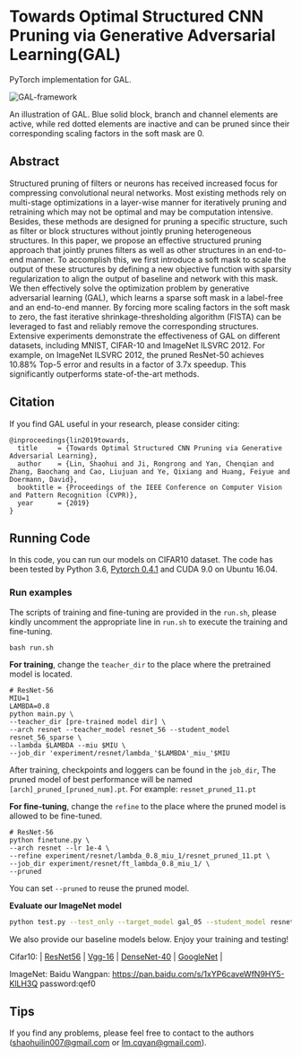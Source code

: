 # Towards Optimal Structured CNN Pruning via Generative Adversarial Learning(GAL)

PyTorch implementation for GAL.



![GAL-framework](https://user-images.githubusercontent.com/47294246/54805147-021eb500-4cb1-11e9-85ac-861ecbada3e1.png)

An illustration of GAL. Blue solid block, branch and channel elements are active, while red dotted elements are inactive and can be pruned since their corresponding scaling factors in the soft mask are 0.



## Abstract

Structured pruning of filters or neurons has received increased focus for compressing convolutional neural networks. Most existing methods rely on multi-stage optimizations in a layer-wise manner for iteratively pruning and retraining which may not be optimal and may be computation intensive. Besides, these methods are designed for pruning a specific structure, such as filter or block structures  without jointly pruning heterogeneous structures. In this paper, we propose an effective structured pruning approach that jointly prunes filters as well as other structures in an end-to-end manner. To accomplish this, we first introduce a soft mask to scale the output of these structures by defining a new objective function with sparsity regularization to align the output of baseline and network with this mask. We then effectively solve the optimization problem by generative adversarial learning (GAL), which learns a sparse soft mask in a label-free and an end-to-end manner. By forcing more scaling factors in the soft mask to zero, the fast iterative shrinkage-thresholding algorithm (FISTA) can be leveraged to fast and reliably remove the corresponding structures. Extensive experiments demonstrate the effectiveness of GAL on different datasets, including MNIST, CIFAR-10 and ImageNet ILSVRC 2012. For example, on ImageNet ILSVRC 2012, the pruned ResNet-50 achieves 10.88% Top-5 error and results in a factor of 3.7x speedup. This significantly outperforms state-of-the-art methods.



## Citation
If you find GAL useful in your research, please consider citing:

```
@inproceedings{lin2019towards,
  title     = {Towards Optimal Structured CNN Pruning via Generative Adversarial Learning},
  author    = {Lin, Shaohui and Ji, Rongrong and Yan, Chenqian and Zhang, Baochang and Cao, Liujuan and Ye, Qixiang and Huang, Feiyue and Doermann, David},
  booktitle = {Proceedings of the IEEE Conference on Computer Vision and Pattern Recognition (CVPR)},
  year      = {2019}
}
```



## Running Code

In this code, you can run our models on CIFAR10 dataset. The code has been tested by Python 3.6, [Pytorch 0.4.1](https://pytorch.org/) and CUDA 9.0 on Ubuntu 16.04.



### Run examples

The scripts of training and fine-tuning are provided  in the `run.sh`, please kindly uncomment the appropriate line in `run.sh` to execute the training and fine-tuning.

```shell
bash run.sh
```



**For training**, change the `teacher_dir` to the place where the pretrained model is located. 

```shell
# ResNet-56
MIU=1
LAMBDA=0.8
python main.py \
--teacher_dir [pre-trained model dir] \
--arch resnet --teacher_model resnet_56 --student_model resnet_56_sparse \
--lambda $LAMBDA --miu $MIU \
--job_dir 'experiment/resnet/lambda_'$LAMBDA'_miu_'$MIU
```

After training, checkpoints and loggers can be found in the `job_dir`, The pruned model of best performance will be named `[arch]_pruned_[pruned_num].pt`. For example: `resnet_pruned_11.pt`



**For fine-tuning**, change the `refine` to the place where the pruned model is allowed to be fine-tuned. 

```shell
# ResNet-56
python finetune.py \
--arch resnet --lr 1e-4 \
--refine experiment/resnet/lambda_0.8_miu_1/resnet_pruned_11.pt \
--job_dir experiment/resnet/ft_lambda_0.8_miu_1/ \
--pruned 
```

You can set `--pruned` to reuse the pruned model. 



**Evaluate our ImageNet model**

```bash
python test.py --test_only --target_model gal_05 --student_model resnet_50_sparse --dataset imagenet --data_dir $DATA_DIR --eval_batch_size 256 --job_dir ./checkpoints/gal_05.pth.tar
```



We also provide our baseline models below. Enjoy your training and testing!

Cifar10: | [ResNet56](https://drive.google.com/open?id=1XHNxyFklGjvzNpTjzlkjpKc61-LLjt5T) | [Vgg-16](https://drive.google.com/open?id=1pnMmLEWAUjVfqFUHanFlps6fSu10UYc1) | [DenseNet-40](https://drive.google.com/open?id=1Ev0SH14lWB5QuyPWLbbUEwGhVJ68tPkb) | [GoogleNet](https://drive.google.com/open?id=1tLZHnycQc4oAJhZ4JNYET_xHwR9mcdZX) |

ImageNet: Baidu Wangpan: https://pan.baidu.com/s/1xYP6caveWfN9HY5-KlLH3Q  password:qef0 



## Tips

If you find any problems, please feel free to contact to the authors (shaohuilin007@gmail.com or Im.cqyan@gmail.com).